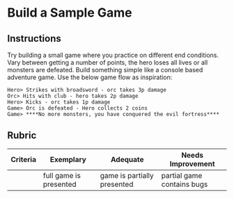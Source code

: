 # Build a Sample Game

## Instructions

Try building a small game where you practice on different end conditions. Vary between getting a number of points, the hero loses all lives or all monsters are defeated. Build something simple like a console based adventure game. Use the below game flow as inspiration:

```
Hero> Strikes with broadsword - orc takes 3p damage
Orc> Hits with club - hero takes 2p damage
Hero> Kicks - orc takes 1p damage
Game> Orc is defeated - Hero collects 2 coins
Game> ****No more monsters, you have conquered the evil fortress****
```

## Rubric

| Criteria | Exemplary              | Adequate                    | Needs Improvement          |
| -------- | ---------------------- | --------------------------- | -------------------------- |
|          | full game is presented | game is partially presented | partial game contains bugs |
